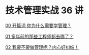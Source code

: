 # 技术管理实战 36 讲

[00 开篇词 你为什么需要学管理？](</zh-cn/geek courses/tech-management/00 开篇词 你为什么需要学管理？.md>)

[01 多年前的那些工程师都去哪了？](</zh-cn/geek courses/tech-management/01 多年前的那些工程师都去哪了？.md>)

[02 我要不要做管理呢？内心好纠结！](</zh-cn/geek courses/tech-management/02 我要不要做管理呢？内心好纠结！.md>)